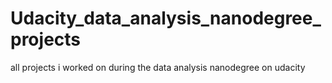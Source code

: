 # Udacity_data_analysis_nanodegree_projects
all projects i worked on during the data analysis nanodegree on udacity

